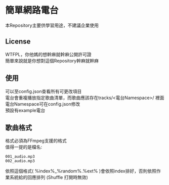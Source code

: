 # 簡單網路電台
本Repository主要供學習用途，不建議企業使用
## License
WTFPL，你他媽的想幹麻就幹麻公開許可證<br>
簡單來說就是你想對這個Repository幹麻就幹麻

## 使用
可以至config.json查看所有可更改項目<br>
電台會重複播放指定歌曲清單，而歌曲應該存在tracks/<電台Namespace>/ 裡面<br>
電台Namespace可在config.json修改<br>
預設有example電台<br>

## 歌曲格式
格式必須為FFmpeg支援的格式<br>
值得一提的是檔名:<br>
```
001_audio.mp3
002_audio.mp3
```
依照這個格式(  %index%_%random%.%ext%  )會依照index排好，否則依照作業系統給的回應排列 (Shuffle 打開時無效)